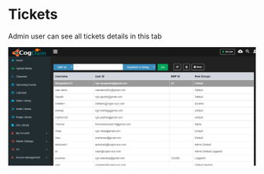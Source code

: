 # Tickets

Admin user can see all tickets details in this tab

![](../../.gitbook/assets/image%20%2899%29.png)

